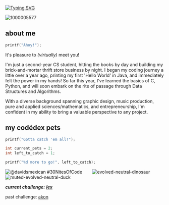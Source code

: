 [![Typing SVG](https://readme-typing-svg.demolab.com?font=Sixtyfour&size=30&duration=2000&pause=2000&color=271B4E&background=7A79FF00&vCenter=true&multiline=true&repeat=true&random=false&width=800&height=80&lines=hello+world!;welcome+to+my+profile+%3AD)](https://git.io/typing-svg)

![1000005577](https://github.com/davidduran123/davidduran123/assets/76709805/bac18fce-13af-479b-9e59-f6855c1cacd3)


## about me
```C
printf("Ahoy!"); 
```

It's pleasure to *(virtually)* meet you!

I'm just a second-year CS student, hitting the books by day and building my brick-and-mortar thrift store business by night.
I began my coding journey a little over a year ago, printing my first 'Hello World' in Java, and immediately felt the power in my hands!
So far this year, I've learned the basics of C, Python, and will soon embark on the rite of passage through Data Structures and Algorithms.

With a diverse background spanning graphic design, music production, pure and applied sciences/mathematics, and entrepreneurship, I'm confident in my ability to bring a valuable perspective to any project.
## my codédex pets

```C
printf("Gotta catch 'em all!");

int current_pets = 2;
int left_to_catch = 1;

printf("%d more to go!", left_to_catch);

```

![@davidsmexican #30NitesOfCode](https://www.codedex.io/api/petStatus?user=davidsmexican) &nbsp;&nbsp;&nbsp;&nbsp;&nbsp;&nbsp; ![evolved-neutral-dinosaur](https://github.com/davidduran123/davidduran123/assets/76709805/07ef4d74-c4b8-4d0c-986f-055660500d67) &nbsp;&nbsp;&nbsp;&nbsp;&nbsp;&nbsp;![muted-evolved-neutral-duck](https://github.com/davidduran123/davidduran123/assets/76709805/f4ebdf83-4d88-4484-9984-69b86d78b300)

***current challenge:*** ***[lex](https://www.codedex.io/@davidsmexican/30-nites-of-code)***

past challenge: [akon](https://www.codedex.io/@davidsmexican/30-nites-of-code?pet=season-one) 

